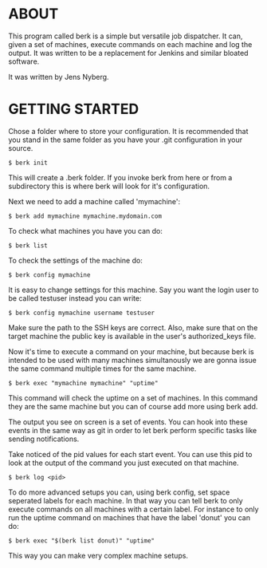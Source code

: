 # ABOUT

This program called berk is a simple but versatile job dispatcher. It can,
given a set of machines, execute commands on each machine and log the output.
It was written to be a replacement for Jenkins and similar bloated software.

It was written by Jens Nyberg.

# GETTING STARTED

Chose a folder where to store your configuration. It is recommended that you
stand in the same folder as you have your .git configuration in your source.

    $ berk init

This will create a .berk folder. If you invoke berk from here or from a
subdirectory this is where berk will look for it's configuration.

Next we need to add a machine called 'mymachine':

    $ berk add mymachine mymachine.mydomain.com

To check what machines you have you can do:

    $ berk list

To check the settings of the machine do:

    $ berk config mymachine

It is easy to change settings for this machine. Say you want the login user to
be called testuser instead you can write:

    $ berk config mymachine username testuser

Make sure the path to the SSH keys are correct. Also, make sure that on the
target machine the public key is available in the user's authorized_keys file.

Now it's time to execute a command on your machine, but because berk is
intended to be used with many machines simultanously we are gonna issue the
same command multiple times for the same machine.

    $ berk exec "mymachine mymachine" "uptime"

This command will check the uptime on a set of machines. In this command they
are the same machine but you can of course add more using berk add.

The output you see on screen is a set of events. You can hook into these
events in the same way as git in order to let berk perform specific tasks like
sending notifications.

Take noticed of the pid values for each start event. You can use this pid to
look at the output of the command you just executed on that machine.

    $ berk log <pid>

To do more advanced setups you can, using berk config, set space seperated
labels for each machine. In that way you can tell berk to only execute commands
on all machines with a certain label. For instance to only run the uptime
command on machines that have the label 'donut' you can do:

    $ berk exec "$(berk list donut)" "uptime"

This way you can make very complex machine setups.

